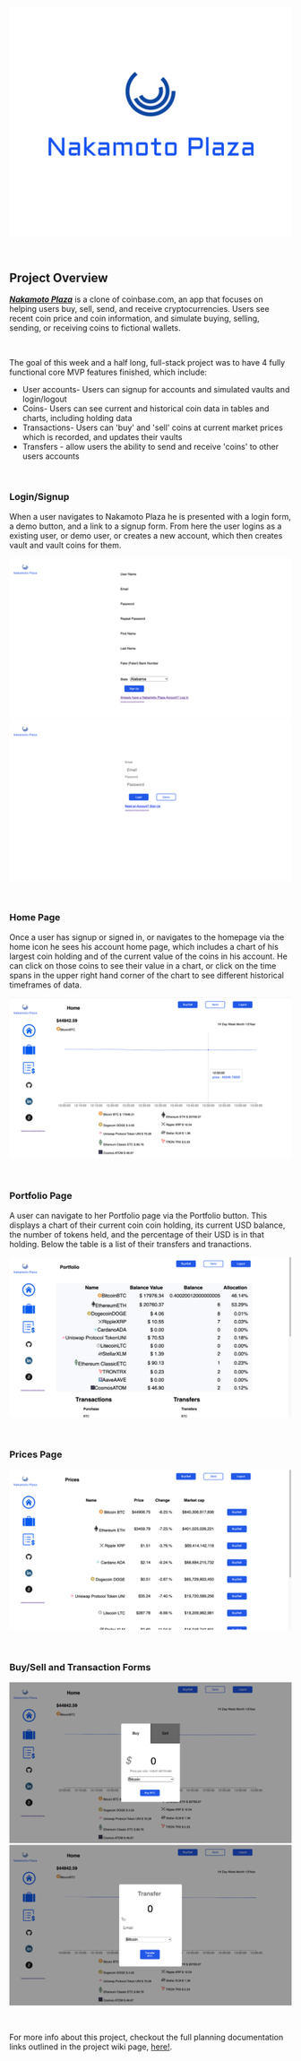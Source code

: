 ![banner](https://github.com/robert-debug/nakamoto-plaza/blob/master/react-app/src/image-assets/color_logo_with_background.png)

&nbsp;&nbsp;&nbsp;&nbsp;&nbsp;&nbsp;&nbsp;&nbsp;&nbsp;&nbsp;

## Project Overview

***[Nakamoto Plaza](https://nakamoto-plaza.herokuapp.com/)*** is a clone of coinbase.com, an app that focuses on helping users buy, sell, send, and receive cryptocurrencies. Users see recent coin price and coin information, and simulate buying, selling, sending, or receiving coins to fictional wallets. 

&nbsp;&nbsp;&nbsp;&nbsp;&nbsp;&nbsp;&nbsp;&nbsp;&nbsp;&nbsp;

The goal of this week and a half long, full-stack project was to have 4 fully functional core MVP features finished, which include:  
- User accounts- Users can signup for accounts and simulated vaults and login/logout
- Coins- Users can see current and historical coin data in tables and charts, including holding data 
- Transactions- Users can 'buy' and 'sell' coins at current market prices which is recorded, and updates their vaults
- Transfers - allow users the ability to send and receive 'coins' to other users accounts


&nbsp;&nbsp;&nbsp;&nbsp;&nbsp;&nbsp;&nbsp;&nbsp;&nbsp;&nbsp;

### Login/Signup

When a user navigates to Nakamoto Plaza he is presented with a login form, a demo button, and a link to a signup form. From here the user logins as a existing user, or demo user, or creates a new account, which then creates vault and vault coins for them.

![Sign Up](https://github.com/robert-debug/nakamoto-plaza/blob/master/react-app/src/image-assets/readme-images/SignupForm.png)
![Login](https://github.com/robert-debug/nakamoto-plaza/blob/master/react-app/src/image-assets/readme-images/LoginForm.png)

&nbsp;&nbsp;&nbsp;&nbsp;&nbsp;&nbsp;&nbsp;&nbsp;&nbsp;&nbsp;

### Home Page

Once a user has signup or signed in, or navigates to the homepage via the home icon he sees his account home page, which includes a chart of his largest coin holding and of the current value of the coins in his account. He can click on those coins to see their value in a chart, or click on the time spans in the upper right hand corner of the chart to see different historical timeframes of data.

![Home](https://github.com/robert-debug/nakamoto-plaza/blob/master/react-app/src/image-assets/readme-images/Home.png)

&nbsp;&nbsp;&nbsp;&nbsp;&nbsp;&nbsp;&nbsp;&nbsp;&nbsp;&nbsp;

### Portfolio Page

A user can navigate to her Portfolio page via the Portfolio button. This displays a chart of their current coin coin holding, its current USD balance, the number of tokens held, and the percentage of their USD is in that holding. Below the table is a list of their transfers and tranactions.


![Portfolio](https://github.com/robert-debug/nakamoto-plaza/blob/master/react-app/src/image-assets/readme-images/Portfolio.png)

&nbsp;&nbsp;&nbsp;&nbsp;&nbsp;&nbsp;&nbsp;&nbsp;&nbsp;&nbsp;

### Prices Page 



![Prices](https://github.com/robert-debug/nakamoto-plaza/blob/master/react-app/src/image-assets/readme-images/Prices.png)

&nbsp;&nbsp;&nbsp;&nbsp;&nbsp;&nbsp;&nbsp;&nbsp;&nbsp;&nbsp;


###  Buy/Sell and Transaction Forms 



![Buy/ Sell Form](https://github.com/robert-debug/nakamoto-plaza/blob/master/react-app/src/image-assets/readme-images/BuyForm.png)
![Transfer Form](https://github.com/robert-debug/nakamoto-plaza/blob/master/react-app/src/image-assets/readme-images/TransferForm.png)

&nbsp;&nbsp;&nbsp;&nbsp;&nbsp;&nbsp;&nbsp;&nbsp;&nbsp;&nbsp;

For more info about this project, checkout the full planning documentation links outlined in the project wiki page, [here!](https://github.com/robert-debug/nakamoto-plaza/wiki). 
